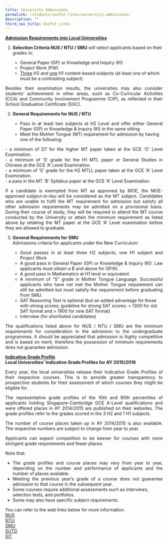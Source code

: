```yaml
---
title: University Admissions
permalink: /students/useful-links/university-admissions/
description: ""
third_nav_title: Useful Links
---
```

<p><strong><u>Admission Requirements into Local Universities</u></strong></p>
<ol>
<li><strong>Selection Criteria NUS / NTU / SMU</strong>&nbsp;will select applicants based on their grades in:</li>
</ol>
<ul>
<ul>
<li>General Paper (GP) or Knowledge and Inquiry (KI)</li>
<li>Project Work (PW)</li>
<li><u>Three</u>&nbsp;H2 and&nbsp;<u>one</u>&nbsp;H1 content-based subjects (at least one of which must be a contrasting subject)</li>
</ul>
</ul>
<p align="justify">Besides their examination results, the universities may also consider students&rsquo; achievement in other areas, such as Co-Curricular Activities (CCA) and Community Involvement Programme (CIP), as reflected in their School Graduation Certificate (SGC).</p>
<ol start="2">
<li><strong>General Requirements for NUS / NTU</strong></li>
</ol>
<ul>
<ul>
<li align="justify">Pass in at least two subjects at H2 Level and offer either General Paper (GP) or Knowledge &amp; Inquiry (KI) in the same sitting.</li>
<li>Meet the Mother Tongue (MT) requirement for admission by having one of the following:</li>
</ul>
</ul>
<p align="justify">- a minimum of D7 for the higher MT paper taken at the GCE 'O' Level Examination.<br />- a minimum of &lsquo;S&rsquo; grade for the H1 MTL paper or General Studies in Chinese at the GCE &lsquo;A&rsquo; Level Examination.<br />- a minimum of 'S' grade for the H2 MTLL paper taken at the GCE 'A' Level Examination.<br />- a pass in the MT 'B' Syllabus paper at the GCE 'A' Level Examination.</p>
<p align="justify">If a candidate is exempted from MT as approved by MOE, the MOE-approved subject-in-lieu will be considered as the MT subject. Candidates who are unable to fulfil the MT requirement for admission but satisfy all other admission requirements may be admitted on a provisional basis. During their course of study, they will be required to attend the MT course conducted by the University or attain the minimum requirement as listed above by retaking the MT paper at the GCE &lsquo;A&rsquo; Level examination before they are allowed to graduate.</p>
<ol start="3">
<li><strong>General Requirements for SMU<br /></strong>Admissions criteria for applicants under the New Curriculum:</li>
</ol>
<ul>
<ul>
<li align="justify">Good passes in at least three H2 subjects, one H1 subject and Project Work</li>
<li align="justify">A good pass in General Paper (GP) or Knowledge &amp; Inquiry (KI). Law applicants must obtain a B and above for GP/KI.</li>
<li>A good pass in Mathematics at H1 level or equivalent</li>
<li align="justify">A minimum of "S" grade in Mother Tongue Language. Successful applicants who have not met the Mother Tongue requirement can still be admitted but must satisfy the requirement before graduating from SMU.</li>
<li>SAT Reasoning Test is optional (but an added advantage for those with strong scores; guideline for strong SAT scores: &gt; 1300 for old SAT format and &gt; 1900 for new SAT format)</li>
<li>Interview (for shortlisted candidates)</li>
</ul>
</ul>
<p align="justify">The qualifications listed above for NUS / NTU / SMU are the minimum requirements for consideration in the admission to the undergraduate programmes. It should be appreciated that admission is highly competitive and is based on merit, therefore the possession of minimum requirements does not guarantee admission.</p>
<p><strong><u>Indicative Grade Profile<br /></u></strong><strong>Local Universities&rsquo; Indicative Grade Profiles for AY 2015/2016</strong></p>
<p align="justify">Every year, the local universities release their Indicative Grade Profiles of their respective courses. This is to provide greater transparency to prospective students for their assessment of which courses they might be eligible for.</p>
<p align="justify">The representative grade profiles of the 10th and 90th percentiles of applicants holding Singapore-Cambridge GCE A-Level qualifications and were offered places in AY 2014/2015 are published on their websites. The grade profiles refer to the grades scored in the 3 H2 and 1 H1 subjects.</p>
<p align="justify">The number of course places taken up in AY 2014/2015 is also available. The respective numbers are subject to change from year to year.</p>
<p align="justify">Applicants can expect competition to be keener for courses with more stringent grade requirements and fewer places.</p>
<p>Note that:</p>
<ul>
<li align="justify">The grade profiles and course places may vary from year to year, depending on the number and performance of applicants and the number of places available.</li>
<li align="justify">Meeting the previous year&rsquo;s grade of a course does not guarantee admission to that course in the subsequent year.</li>
<li>Some courses require additional assessments such as interviews, selection tests, and portfolios.</li>
<li>Some may also have specific subject requirements.</li>
</ul>
<p>You can refer to the web links below for more information.<br /><a href="https://www.nus.edu.sg/oam/undergraduate-programmes/indicative-grade-profile-(igp)" target="_blank" rel="noopener">NUS</a><br /><a href="https://www.ntu.edu.sg/admissions" target="_blank" rel="noopener">NTU</a><br /><a href="https://admissions.smu.edu.sg/sites/admissions.smu.edu.sg/files/admissions/2014/pdf/SMU_2014_Indicative_Grade_Profile_with_FAQ.pdf" target="_blank" rel="noopener">SMU</a><br /><a href="https://www.sutd.edu.sg/" target="_blank" rel="noopener">SUTD</a><br /><a href="https://www.singaporetech.edu.sg/" target="_blank" rel="noopener">SIT</a></p>